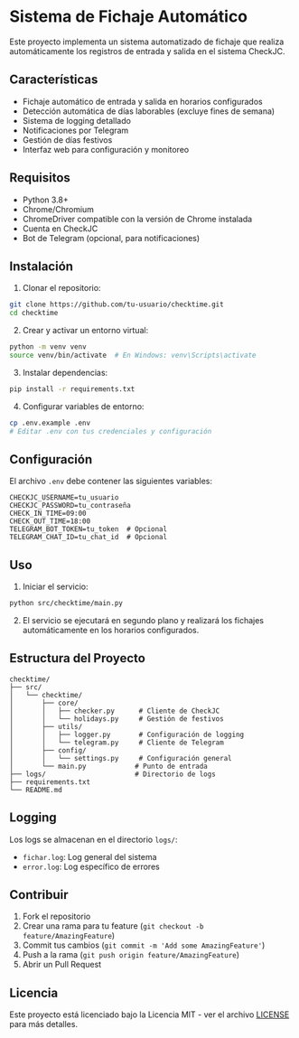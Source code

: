 # Sistema de Fichaje Automático

Este proyecto implementa un sistema automatizado de fichaje que realiza automáticamente los registros de entrada y salida en el sistema CheckJC.

## Características

- Fichaje automático de entrada y salida en horarios configurados
- Detección automática de días laborables (excluye fines de semana)
- Sistema de logging detallado
- Notificaciones por Telegram
- Gestión de días festivos
- Interfaz web para configuración y monitoreo

## Requisitos

- Python 3.8+
- Chrome/Chromium
- ChromeDriver compatible con la versión de Chrome instalada
- Cuenta en CheckJC
- Bot de Telegram (opcional, para notificaciones)

## Instalación

1. Clonar el repositorio:
```bash
git clone https://github.com/tu-usuario/checktime.git
cd checktime
```

2. Crear y activar un entorno virtual:
```bash
python -m venv venv
source venv/bin/activate  # En Windows: venv\Scripts\activate
```

3. Instalar dependencias:
```bash
pip install -r requirements.txt
```

4. Configurar variables de entorno:
```bash
cp .env.example .env
# Editar .env con tus credenciales y configuración
```

## Configuración

El archivo `.env` debe contener las siguientes variables:

```env
CHECKJC_USERNAME=tu_usuario
CHECKJC_PASSWORD=tu_contraseña
CHECK_IN_TIME=09:00
CHECK_OUT_TIME=18:00
TELEGRAM_BOT_TOKEN=tu_token  # Opcional
TELEGRAM_CHAT_ID=tu_chat_id  # Opcional
```

## Uso

1. Iniciar el servicio:
```bash
python src/checktime/main.py
```

2. El servicio se ejecutará en segundo plano y realizará los fichajes automáticamente en los horarios configurados.

## Estructura del Proyecto

```
checktime/
├── src/
│   └── checktime/
│       ├── core/
│       │   ├── checker.py      # Cliente de CheckJC
│       │   └── holidays.py     # Gestión de festivos
│       ├── utils/
│       │   ├── logger.py       # Configuración de logging
│       │   └── telegram.py     # Cliente de Telegram
│       ├── config/
│       │   └── settings.py     # Configuración general
│       └── main.py            # Punto de entrada
├── logs/                      # Directorio de logs
├── requirements.txt
└── README.md
```

## Logging

Los logs se almacenan en el directorio `logs/`:
- `fichar.log`: Log general del sistema
- `error.log`: Log específico de errores

## Contribuir

1. Fork el repositorio
2. Crear una rama para tu feature (`git checkout -b feature/AmazingFeature`)
3. Commit tus cambios (`git commit -m 'Add some AmazingFeature'`)
4. Push a la rama (`git push origin feature/AmazingFeature`)
5. Abrir un Pull Request

## Licencia

Este proyecto está licenciado bajo la Licencia MIT - ver el archivo [LICENSE](LICENSE) para más detalles. 
